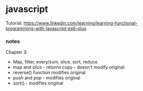 # javascript

Tutorial: https://www.linkedin.com/learning/learning-functional-programming-with-javascript-es6-plus

### notes

Chapter 3:

- Map, filter, every/sum, slice, sort, reduce
- map and slice - returns copy - doesn't modify original
- reverse() function modifies original
- push and pop - modifies original
- sort() - modifies original
